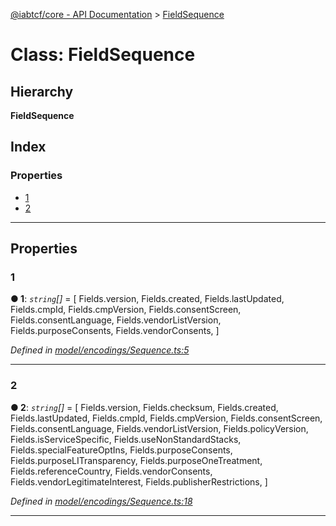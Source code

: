 [@iabtcf/core - API Documentation](../README.md) > [FieldSequence](../classes/fieldsequence.md)

# Class: FieldSequence

## Hierarchy

**FieldSequence**

## Index

### Properties

* [1](fieldsequence.md#1)
* [2](fieldsequence.md#2)

---

## Properties

<a id="1"></a>

###  1

**● 1**: *`string`[]* =  [
      Fields.version,
      Fields.created,
      Fields.lastUpdated,
      Fields.cmpId,
      Fields.cmpVersion,
      Fields.consentScreen,
      Fields.consentLanguage,
      Fields.vendorListVersion,
      Fields.purposeConsents,
      Fields.vendorConsents,
    ]

*Defined in [model/encodings/Sequence.ts:5](https://github.com/chrispaterson/iabtcf-es/blob/fa69024/modules/core/src/model/encodings/Sequence.ts#L5)*

___
<a id="2"></a>

###  2

**● 2**: *`string`[]* =  [
      Fields.version,
      Fields.checksum,
      Fields.created,
      Fields.lastUpdated,
      Fields.cmpId,
      Fields.cmpVersion,
      Fields.consentScreen,
      Fields.consentLanguage,
      Fields.vendorListVersion,
      Fields.policyVersion,
      Fields.isServiceSpecific,
      Fields.useNonStandardStacks,
      Fields.specialFeatureOptIns,
      Fields.purposeConsents,
      Fields.purposeLITransparency,
      Fields.purposeOneTreatment,
      Fields.referenceCountry,
      Fields.vendorConsents,
      Fields.vendorLegitimateInterest,
      Fields.publisherRestrictions,
  ]

*Defined in [model/encodings/Sequence.ts:18](https://github.com/chrispaterson/iabtcf-es/blob/fa69024/modules/core/src/model/encodings/Sequence.ts#L18)*

___

